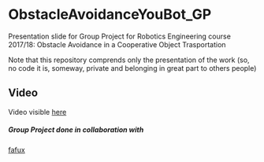 # ObstacleAvoidanceYouBot_GP
Presentation slide for Group Project for Robotics Engineering course 2017/18: Obstacle Avoidance in a Cooperative Object Trasportation

Note that this repository comprends only the presentation of the work (so, no code it is, someway, private and belonging in great part to others people)

## Video
Video visible [here](https://streamable.com/dyxd8)

##### Group Project done in collaboration with
[fafux](https://github.com/fafux)
